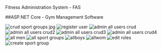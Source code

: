 Fitness Administration System - FAS

##ASP.NET Core - Gym Management Software

![crud sport groups jpg](https://user-images.githubusercontent.com/25099980/45920292-c36d8680-be56-11e8-8334-7a4a0475c685.png)
![register user](https://user-images.githubusercontent.com/25099980/45920299-e304af00-be56-11e8-8df6-58bb7b9d7c11.jpg)
![admin all users crud](https://user-images.githubusercontent.com/25099980/45920277-b05ab680-be56-11e8-8468-72da93308980.jpg)
![admin all users crud2](https://user-images.githubusercontent.com/25099980/45920278-b05ab680-be56-11e8-92f2-739c2180c522.jpg)
![admin all users crud3](https://user-images.githubusercontent.com/25099980/45920279-b05ab680-be56-11e8-8b96-d7c90e635675.jpg)
![admin all users crud4](https://user-images.githubusercontent.com/25099980/45920280-b05ab680-be56-11e8-8b4c-841efff68740.jpg)
![all men](https://user-images.githubusercontent.com/25099980/45920283-b51f6a80-be56-11e8-919d-d2885a62a2cd.png)
![all sport groups](https://user-images.githubusercontent.com/25099980/45920284-b51f6a80-be56-11e8-86f9-82dbca665c6e.jpg)
![allboys](https://user-images.githubusercontent.com/25099980/45920285-b51f6a80-be56-11e8-9fbe-684f3ec29658.jpg)
![allwom](https://user-images.githubusercontent.com/25099980/45920286-b6e92e00-be56-11e8-8b21-8c9084aabaa0.png)
![edit roles](https://user-images.githubusercontent.com/25099980/45920288-bbade200-be56-11e8-88db-8515e77e720d.jpg)
![create sport group](https://user-images.githubusercontent.com/25099980/45920289-bea8d280-be56-11e8-988a-2c954e54bd70.jpg)



